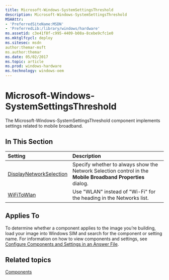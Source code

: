 ```yaml
---
title: Microsoft-Windows-SystemSettingsThreshold
description: Microsoft-Windows-SystemSettingsThreshold
MSHAttr:
- 'PreferredSiteName:MSDN'
- 'PreferredLib:/library/windows/hardware'
ms.assetid: c3e41f8f-c995-4409-b08a-8cebe9cfc1e0
ms.mktglfcycl: deploy
ms.sitesec: msdn
author:themar-msft
ms.author:themar
ms.date: 05/02/2017
ms.topic: article
ms.prod: windows-hardware
ms.technology: windows-oem
---
```

# Microsoft-Windows-SystemSettingsThreshold

The Microsoft-Windows-SystemSettingsThreshold component implements settings related to mobile broadband.

## In This Section

| Setting                 | Description                                                                           |
|:------------------------|:--------------------------------------------------------------------------------------|
| [DisplayNetworkSelection](microsoft-windows-systemsettingsthreshold-displaynetworkselection.md) | Specify whether to always show the Network Selection control in the <strong>Mobile Broadband Properties</strong> dialog. |
| [WiFiToWlan](microsoft-windows-systemsettingsthreshold-wifitowlan.md) | Use &quot;WLAN&quot; instead of &quot;Wi-Fi&quot; for the heading in the Networks list. |

## Applies To

To determine whether a component applies to the image you’re building, load your image into Windows SIM and search for the component or setting name. For information on how to view components and settings, see [Configure Components and Settings in an Answer File](https://docs.microsoft.com/en-us/windows-hardware/customize/desktop/wsim/configure-components-and-settings-in-an-answer-file).

## Related topics

[Components](components-b-unattend.md)
